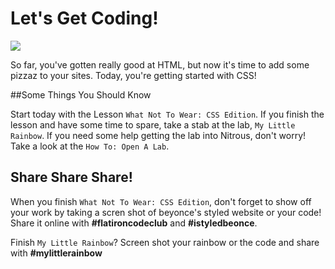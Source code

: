 # Let's Get Coding!

<img src="http://25.media.tumblr.com/7716ef547264521e476a067b1c8d2717/tumblr_mwjlmfJ1vx1rkiuhro1_500.gif">

So far, you've gotten really good at HTML, but now it's time to add some pizzaz to your sites. Today, you're getting started with CSS!


##Some Things You Should Know

Start today with the Lesson `What Not To Wear: CSS Edition`. If you finish the lesson and have some time to spare, take a stab at the lab, `My Little Rainbow`. If you need some help getting the lab into Nitrous, don't worry! Take a look at the `How To: Open A Lab`.

## Share Share Share!

When you finish `What Not To Wear: CSS Edition`, don't forget to show off your work by taking a scren shot of beyonce's styled website or your code! Share it online with **\#flatironcodeclub** and **\#istyledbeonce**. 

Finish `My Little Rainbow`? Screen shot your rainbow or the code and share with **\#mylittlerainbow**

